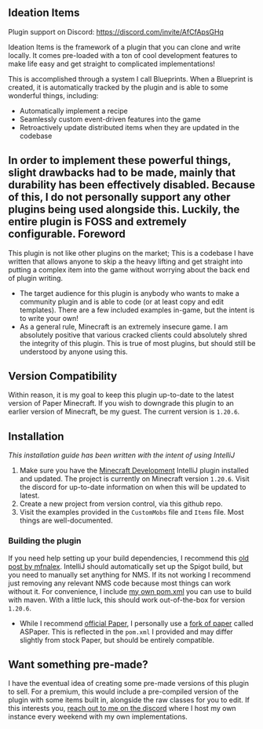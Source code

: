 Ideation Items
---
Plugin support on Discord: https://discord.com/invite/AfCfApsGHq

Ideation Items is the framework of a plugin that you can clone and write locally. It comes pre-loaded with a ton of cool development features to make life easy and get straight to complicated implementations!

This is accomplished through a system I call Blueprints. When a Blueprint is created, it is automatically tracked by the plugin and is able to some wonderful things, including:
- Automatically implement a recipe
- Seamlessly custom event-driven features into the game
- Retroactively update distributed items when they are updated in the codebase

In order to implement these powerful things, slight drawbacks had to be made, mainly that durability has been effectively disabled. Because of this, I do not personally support any other plugins being used alongside this. Luckily, the entire plugin is FOSS and extremely configurable.
Foreword
---
This plugin is not like other plugins on the market; This is a codebase I have written that allows anyone to skip a the heavy lifting and get straight into putting a complex item into the game without worrying about the back end of plugin writing.

* The target audience for this plugin is anybody who wants to make a community plugin and is able to code (or at least copy and edit templates). There are a few included examples in-game, but the intent is to write your own!
* As a general rule, Minecraft is an extremely insecure game. I am absolutely positive that various cracked clients could absolutely shred the integrity of this plugin. This is true of most plugins, but should still be understood by anyone using this.

Version Compatibility
---
Within reason, it is my goal to keep this plugin up-to-date to the latest version of Paper Minecraft. If you wish to downgrade this plugin to an earlier version of Minecraft, be my guest. The current version is `1.20.6`.

Installation
---
*This installation guide has been written with the intent of using IntelliJ*

1. Make sure you have the [Minecraft Development](https://plugins.jetbrains.com/plugin/8327-minecraft-development) IntelliJ plugin installed and updated. The project is currently on Minecraft version `1.20.6`. Visit the discord for up-to-date information on when this will be updated to latest.
2. Create a new project from version control, via this github repo.
3. Visit the examples provided in the `CustomMobs` file and `Items` file. Most things are well-documented. 

### Building the plugin
If you need help setting up your build dependencies, I recommend this [old post by mfnalex](https://web.archive.org/web/20250520100129/https://blog.jeff-media.com/nms-use-mojang-mappings-for-your-spigot-plugins/). IntelliJ should automatically set up the Spigot build, but you need to manually set anything for NMS. If its not working I recommend just removing any relevant NMS code because most things can work without it. For convenience, I include [my own pom.xml](https://github.com/CJ-Cate/IdeationItems/blob/main/pom.xml) you can use to build with maven. With a little luck, this should work out-of-the-box for version `1.20.6`. 
* While I recommend [official Paper](https://papermc.io/), I personally use a [fork of paper](https://infernalsuite.com/download/asp/) called ASPaper. This is reflected in the `pom.xml` I provided and may differ slightly from stock Paper, but should be entirely compatible.

Want something pre-made?
---
I have the eventual idea of creating some pre-made versions of this plugin to sell. For a premium, this would include a pre-compiled version of the plugin with some items built in, alongside the raw classes for you to edit. If this interests you, [reach out to me on the discord](https://discord.gg/AfCfApsGHq) where I host my own instance every weekend with my own implementations.
